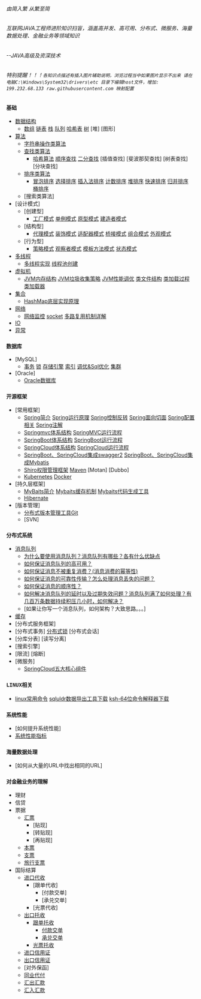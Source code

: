 ###### 由简入繁 从繁至简 
###### 互联网JAVA工程师进阶知识扫盲，涵盖高并发、高可用、分布式、微服务、海量数据处理、金融业务等领域知识 
###### --JAVA高级及资深技术
###### 特别提醒！！！`各知识点描述有插入图片辅助说明，浏览过程当中如果图片显示不出来 请在电脑C:\Windows\System32\drivers\etc 目录下编辑host文件，增加: 199.232.68.133 raw.githubusercontent.com 映射配置`

### `基础`
- [数据结构](./doc/数据结构.md)
    - [数组](./doc/数组.md)  [链表](./doc/链表.md)  [栈](./doc/stack.md)  [队列](./doc/queue.md)  [哈希表](./doc/hash.md)  [树](./doc/tree.md)  [堆]   [图形]
- [算法](./doc/算法.md)
    - [字符串操作类算法](./doc/字符串操作类算法.md)
    - [查找类算法](./doc/查找类算法.md)  
        - [哈希算法](./doc/哈希算法.md) [顺序查找](./doc/顺序查找.md)   [二分查找](./doc/二分查找.md)   [插值查找]   [斐波那契查找]   [树表查找]   [分块查找]
    - [排序类算法](./doc/排序类算法.md)  
        - [冒泡排序](./doc/冒泡排序.md)  [选择排序](./doc/选择排序.md)  [插入法排序](./doc/插入法排序.md)  [计数排序](./doc/计数排序.md)  [堆排序](./doc/堆排序.md)    [快速排序](./doc/快速排序.md)   [归并排序](./doc/归并排序.md)   [桶排序](./doc/桶排序.md)
    - [搜索类算法]
- [设计模式]
    - [创建型] 
        -  [工厂模式](./doc/工厂模式.md)  [单例模式](./doc/单例模式.md)  [原型模式](./doc/原型模式.md)  [建造者模式](./doc/建造者模式.md)
    - [结构型]
        - [代理模式](./doc/抽象工厂模式.md)  [装饰模式](./doc/装饰模式.md)  [适配器模式](./doc/适配器模式.md)   [桥接模式](./doc/桥接模式.md)   [组合模式](./doc/组合模式.md)    [外观模式](./doc/创建型.md)
    - [行为型]
        - [策略模式](./doc/策略模式.md)   [观察者模式](./doc/设计模式.md)   [模板方法模式](./doc/行为型.md)   [状态模式](./doc/结构型.md)
- [多线程](./doc/多线程.md)
    - [多线程实现](./doc/多线程的实现.md)  [线程池创建](./doc/线程池.md)
- [虚拟机](./doc/jvm.md)
    - [JVM内存结构](./doc/JVM内存结构.md)   [JVM垃圾收集策略](./doc/JVM垃圾收集策略.md)   [JVM性能调优](./doc/JVM性能调优.md)   [类文件结构](./doc/类文件结构.md)   [类加载过程](./doc/类加载过程.md)   [类加载器](./doc/类加载器.md)   
- [集合](./doc/Java基础及集合.md)
    - [HashMap底层实现原理](/doc/HashMap底层实现和原理.md)
- [网络](./doc/网络.md)
  - [网络监控](./doc/monitor.md) [socket](./doc/socket.md) [多路复用机制详解](./doc/多路复用机制.md)
- [IO](./doc/IO.md)
- [异常](./doc/异常.md)
### `数据库`
- [MySQL]
    - [事务](./doc/事务.md)  [锁](./doc/悲观锁和乐观锁.md)  [存储引擎](./doc/存储引擎.md)  [索引](./doc/索引.md)  [调优&Sql优化](./doc/SQL语句.md)  [集群](./doc/mysql.md)
- [Oracle]
    - [Oracle数据库](./doc/oracle.md)
### `开源框架`
- [常用框架]
    - [Spring简介](./doc/Spring.md)   [Spring运行原理](./doc/SpringPrinciple.md)   [Spring控制反转](./doc/SpringIOC.md)  [Spring面向切面](./doc/SpringAOP.md)   [Spring配置相关](./doc/SpringSet.md)     [Spring注解](./doc/SpringAutware.md)
    - [Springmvc体系结构](./doc/SpringMVC体系结构.md)   [SpringMVC运行流程](./doc/SpringMVC.md)
    - [SpringBoot体系结构](./doc/SpringBoot.md)    [SpringBoot运行流程](./doc/SpringBoot运行流程.md)
    - [SpringCloud体系结构](./doc/五大核心组件.md)     [SpringCloud运行流程](./doc/SpringCloud介绍.md)   
    - [SpringBoot、SpringCloud集成swagger2](./doc/集成swagger.md)    [SpringBoot、SpringCloud集成Mybatis](./doc/集成Mybatis.md)
    - [Shiro权限管理框架](./doc/Shiro.md)  [Maven](./doc/maven.md) [Motan]  [Dubbo]
    - [Kubernetes](./doc/Kubernetes.md) [Docker](./doc/docker.md)
- [持久层框架]
    - [MyBaits简介](./doc/MyBatis.md)  [Mybaits缓存机制](./doc/IBatis.md)  [Mybaits代码生成工具](./doc/生成工具.md)
    - [Hibernate](./doc/Hibernate.md)
- [版本管理]
    - [分布式版本管理工具Git](./doc/git.md)
    - [SVN]
### `分布式系统`
- [消息队列](./doc/消息队列.md)
    - [为什么要使用消息队列？消息队列有哪些？各有什么优缺点](./doc/消息队列.md)
    - [如何保证消息队列的高可用？](./doc/MQ集群.md)
    - [如何保证消息不被重复消费？(消息消费的幂等性)](./doc/消息幂等性.md)
    - [如何保证消息的可靠性传输？怎么处理消息丢失的问题？](./doc/消息丢失.md)
    - [如何保证消息的顺序性？](./doc/消息消费顺序.md)
    - [如何解决消息队列的延时以及过期失效问题？消息队列满了如何处理？有几百万条数据持续积压几小时，如何解决？](./doc/消息过期失效.md)
    - [如果让你写一个消息队列，如何架构？大致思路。。。]
- [缓存](./doc/缓存.md)
- [分布式服务框架]
- [分布式事务]   [分布式锁](./doc/分布式锁.md)   [分布式会话]
- [分库分表]   [读写分离]
- [搜索引擎]
- [限流]   [熔断]
- [微服务]
    - [SpringCloud五大核心组件](./doc/五大核心组件.md)
### `LINUX相关`
- [linux常用命令](./doc/linux.md)  [sqluldr数据导出工具下载](./doc/sqluldr.zip)  [ksh-64位命令解释器下载](./doc/ksh-20120801-37.el6_9.x86_64.rpm)
### `系统性能`
- [如何提升系统性能]
- [系统性能指标](./doc/性能测试指标.md)
### `海量数据处理`
- [如何从大量的URL中找出相同的URL]
### `对金融业务的理解`
- 理财
- 信贷
- 票据
    - [汇票](./doc/BillOfExchange.md)
        - [贴现]
        - [转贴现]
        - [再贴现]
    - [本票](./doc/PromissoryNotes.md)
    - [支票](./doc/cheque.md)
    - [旅行支票](./doc/TravelerCheque.md)
- 国际结算
    - [进口代收](./doc/ImportCollection.md)
        - [跟单代收]
            - [付款交单]
            - [承兑交单]
        - [光票代收]
    - [出口托收](./doc/ExportCollection.md)
        - [跟单托收](./doc/OutwardCollection.md)
            - [付款交单](./doc/DocumentsAgainstPayment.md)
            - [承兑交单](./doc/DocumentsAgainstAcceptance.md)
        - [光票托收](./doc/CleanCollection.md)
    - [进口信用证](./doc/ImportCredit.md)
    - [出口信用证](./doc/ExportCredit.md)
    - [对外保函]
    - [同业代付](./doc/BankRefinance.md)
    - [汇出汇款](./doc/OutwardRemittance.md)
    - [汇入汇款](./doc/InwardRemittance.md)
